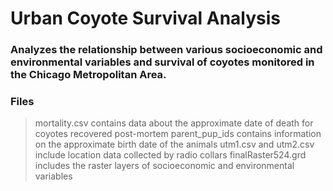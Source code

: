 # Urban Coyote Survival Analysis

### Analyzes the relationship between various socioeconomic and environmental variables and survival of coyotes monitored in the Chicago Metropolitan Area.

### Files
> mortality.csv contains data about the approximate date of death for coyotes recovered post-mortem
> parent_pup_ids contains information on the approximate birth date of the animals
> utm1.csv and utm2.csv include location data collected by radio collars
> finalRaster524.grd includes the raster layers of socioeconomic and environmental variables
